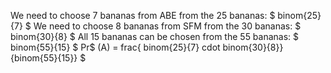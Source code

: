 We need to choose 7 bananas from ABE from the 25 bananas: $ binom{25}{7} $ 
We need to choose 8 bananas from SFM from the 30 bananas: $ binom{30}{8} $ 
All 15 bananas can be chosen from the 55 bananas: $ binom{55}{15} $ 
Pr$ (A) = frac{ binom{25}{7} cdot binom{30}{8}}{binom{55}{15}} $

